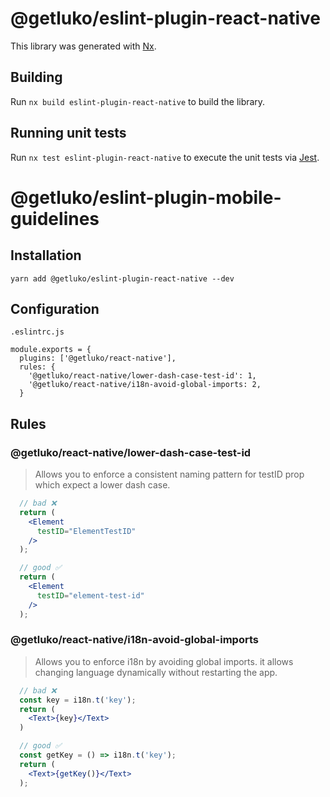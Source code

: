# @getluko/eslint-plugin-react-native

This library was generated with [Nx](https://nx.dev).

## Building

Run `nx build eslint-plugin-react-native` to build the library.

## Running unit tests

Run `nx test eslint-plugin-react-native` to execute the unit tests via [Jest](https://jestjs.io).

# @getluko/eslint-plugin-mobile-guidelines

## Installation

```
yarn add @getluko/eslint-plugin-react-native --dev
```

## Configuration

`.eslintrc.js`

```
module.exports = {
  plugins: ['@getluko/react-native'],
  rules: {
    '@getluko/react-native/lower-dash-case-test-id': 1,
    '@getluko/react-native/i18n-avoid-global-imports: 2,
  }
```

## Rules

### @getluko/react-native/lower-dash-case-test-id

> Allows you to enforce a consistent naming pattern for testID prop which expect a lower dash case.

  ```jsx
    // bad ❌
    return (
      <Element
        testID="ElementTestID"
      />
    );

    // good ✅
    return (
      <Element
        testID="element-test-id"
      />
    );
  ```

### @getluko/react-native/i18n-avoid-global-imports

> Allows you to enforce i18n by avoiding global imports. it allows changing language dynamically without restarting the app.

  ```jsx
    // bad ❌
    const key = i18n.t('key');
    return (
      <Text>{key}</Text>
    )

    // good ✅
    const getKey = () => i18n.t('key');
    return (
      <Text>{getKey()}</Text>
    );
  ```
